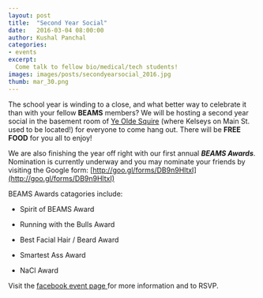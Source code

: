 ```yaml
---
layout: post
title:  "Second Year Social"
date:   2016-03-04 08:00:00
author: Kushal Panchal
categories: 
- events
excerpt:
  Come talk to fellow bio/medical/tech students!
images: images/posts/secondyearsocial_2016.jpg
thumb: mar_30.png
---
```


The school year is winding to a close, and what better way to celebrate it than with your fellow **BEAMS** members? We will be hosting a second year social in the basement room of [Ye Olde Squire](http://www.yeoldesquire.ca/) (where Kelseys on Main St. used to be located!) for everyone to come hang out. There will be **FREE FOOD** for you all to enjoy!

We are also finishing the year off right with our first annual ***BEAMS Awards***. Nomination is currently underway and you may nominate your friends by visiting the Google form: [http://goo.gl/forms/DB9n9HltxI](http://goo.gl/forms/DB9n9HltxI)

BEAMS Awards catagories include:

+ Spirit of BEAMS Award

+ Running with the Bulls Award

+ Best Facial Hair / Beard Award

+ Smartest Ass Award

+ NaCl Award

Visit the [facebook event page ](https://www.facebook.com/events/235542413454833/) for more information and to RSVP. 